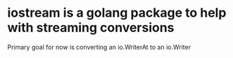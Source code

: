 # iostream is a golang package to help with streaming conversions

Primary goal for now is converting an io.WriterAt to an io.Writer

